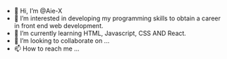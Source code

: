 - 👋 Hi, I’m @Aie-X
- 👀 I’m interested in developing my programming skills to obtain a career in front end web development.
- 🌱 I’m currently learning HTML, Javascript, CSS AND React.
- 💞️ I’m looking to collaborate on ...
- 📫 How to reach me ...

<!---
Aie-X/Aie-X is a ✨ special ✨ repository because its `README.md` (this file) appears on your GitHub profile.
You can click the Preview link to take a look at your changes.
--->
